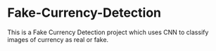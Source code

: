 # Fake-Currency-Detection
This is a Fake Currency Detection project which uses CNN to classify images of currency as real or fake.
